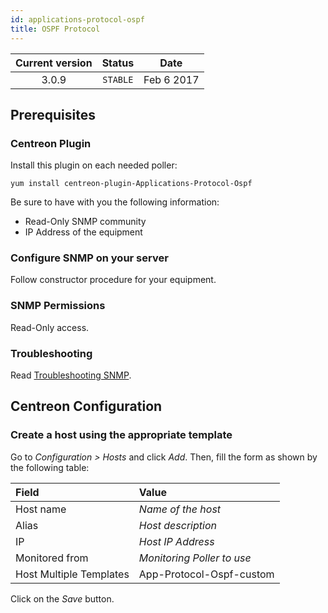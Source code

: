 ```yaml
---
id: applications-protocol-ospf
title: OSPF Protocol
---
```


| Current version | Status | Date |
| :-: | :-: | :-: |
| 3.0.9 | `STABLE` | Feb  6 2017 |

## Prerequisites

### Centreon Plugin

Install this plugin on each needed poller:

``` shell
yum install centreon-plugin-Applications-Protocol-Ospf
```

Be sure to have with you the following information:

  - Read-Only SNMP community
  - IP Address of the equipment

### Configure SNMP on your server

Follow constructor procedure for your equipment.

### SNMP Permissions

Read-Only access.

### Troubleshooting

Read [Troubleshooting
SNMP](http://documentation.centreon.com/docs/centreon-plugins/en/latest/user/guide.html#snmp).

## Centreon Configuration

### Create a host using the appropriate template

Go to *Configuration \> Hosts* and click *Add*. Then, fill the form as shown by
the following table:

| Field                                | Value                      |
| :----------------------------------- | :------------------------- |
| Host name                            | *Name of the host*         |
| Alias                                | *Host description*         |
| IP                                   | *Host IP Address*          |
| Monitored from                       | *Monitoring Poller to use* |
| Host Multiple Templates              | App-Protocol-Ospf-custom   |

Click on the *Save* button.

